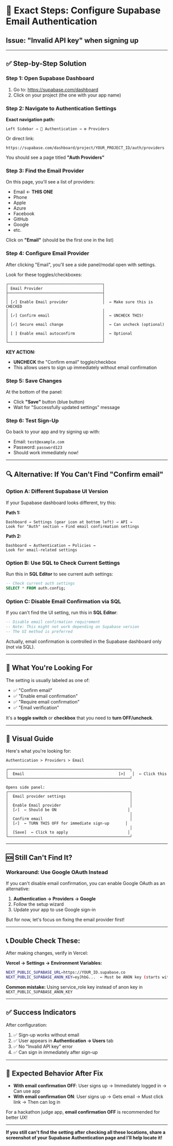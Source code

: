 # 🔧 Exact Steps: Configure Supabase Email Authentication

## Issue: "Invalid API key" when signing up

---

## ✅ Step-by-Step Solution

### **Step 1: Open Supabase Dashboard**
1. Go to: https://supabase.com/dashboard
2. Click on your project (the one with your app name)

### **Step 2: Navigate to Authentication Settings**

**Exact navigation path:**
```
Left Sidebar → 🔐 Authentication → ⚙️ Providers
```

Or direct link:
```
https://supabase.com/dashboard/project/YOUR_PROJECT_ID/auth/providers
```

You should see a page titled **"Auth Providers"**

### **Step 3: Find the Email Provider**

On this page, you'll see a list of providers:
- Email ← **THIS ONE**
- Phone
- Apple
- Azure
- Facebook
- GitHub
- Google
- etc.

Click on **"Email"** (should be the first one in the list)

### **Step 4: Configure Email Provider**

After clicking "Email", you'll see a side panel/modal open with settings.

Look for these toggles/checkboxes:

```
┌─────────────────────────────────────────┐
│ Email Provider                          │
├─────────────────────────────────────────┤
│                                         │
│ [✓] Enable Email provider               │  ← Make sure this is CHECKED
│                                         │
│ [✓] Confirm email                       │  ← UNCHECK THIS!
│                                         │
│ [✓] Secure email change                 │  ← Can uncheck (optional)
│                                         │
│ [ ] Enable email autoconfirm            │  ← Optional
│                                         │
└─────────────────────────────────────────┘
```

**KEY ACTION:** 
- **UNCHECK** the "Confirm email" toggle/checkbox
- This allows users to sign up immediately without email confirmation

### **Step 5: Save Changes**

At the bottom of the panel:
- Click **"Save"** button (blue button)
- Wait for "Successfully updated settings" message

### **Step 6: Test Sign-Up**

Go back to your app and try signing up with:
- Email: `test@example.com`
- Password: `password123`
- Should work immediately now!

---

## 🔍 Alternative: If You Can't Find "Confirm email"

### Option A: Different Supabase UI Version

If your Supabase dashboard looks different, try this:

**Path 1:**
```
Dashboard → Settings (gear icon at bottom left) → API → 
Look for "Auth" section → Find email confirmation settings
```

**Path 2:**
```
Dashboard → Authentication → Policies →
Look for email-related settings
```

### Option B: Use SQL to Check Current Settings

Run this in **SQL Editor** to see current auth settings:

```sql
-- Check current auth settings
SELECT * FROM auth.config;
```

### Option C: Disable Email Confirmation via SQL

If you can't find the UI setting, run this in **SQL Editor**:

```sql
-- Disable email confirmation requirement
-- Note: This might not work depending on Supabase version
-- The UI method is preferred
```

Actually, email confirmation is controlled in the Supabase dashboard only (not via SQL).

---

## 🎯 What You're Looking For

The setting is usually labeled as one of:
- ✅ "Confirm email"
- ✅ "Enable email confirmation"
- ✅ "Require email confirmation"
- ✅ "Email verification"

It's a **toggle switch** or **checkbox** that you need to **turn OFF/uncheck**.

---

## 📸 Visual Guide

Here's what you're looking for:

```
Authentication > Providers > Email

┌─────────────────────────────────────────────────────┐
│  Email                                         [>]   │  ← Click this
└─────────────────────────────────────────────────────┘

Opens side panel:
┌─────────────────────────────────────────────────────┐
│  Email provider settings                            │
│                                                     │
│  Enable Email provider                              │
│  [✓]  ← Should be ON                               │
│                                                     │
│  Confirm email                                      │
│  [✓]  ← TURN THIS OFF for immediate sign-up       │
│                                                     │
│  [Save]  ← Click to apply                          │
└─────────────────────────────────────────────────────┘
```

---

## 🆘 Still Can't Find It?

### Workaround: Use Google OAuth Instead

If you can't disable email confirmation, you can enable Google OAuth as an alternative:

1. **Authentication → Providers → Google**
2. Follow the setup wizard
3. Update your app to use Google sign-in

But for now, let's focus on fixing the email provider first!

---

## 📞 Double Check These:

After making changes, verify in Vercel:

**Vercel → Settings → Environment Variables:**

```bash
NEXT_PUBLIC_SUPABASE_URL=https://YOUR_ID.supabase.co
NEXT_PUBLIC_SUPABASE_ANON_KEY=eyJhbG...  ← Must be ANON key (starts with eyJ)
```

**Common mistake:** Using service_role key instead of anon key in `NEXT_PUBLIC_SUPABASE_ANON_KEY`

---

## ✅ Success Indicators

After configuration:
1. ✅ Sign-up works without email
2. ✅ User appears in **Authentication → Users** tab
3. ✅ No "Invalid API key" error
4. ✅ Can sign in immediately after sign-up

---

## 🎉 Expected Behavior After Fix

- **With email confirmation OFF**: User signs up → Immediately logged in → Can use app
- **With email confirmation ON**: User signs up → Gets email → Must click link → Then can log in

For a hackathon judge app, **email confirmation OFF** is recommended for better UX!

---

**If you still can't find the setting after checking all these locations, share a screenshot of your Supabase Authentication page and I'll help locate it!**

